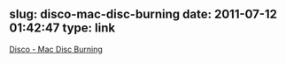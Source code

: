 slug: disco-mac-disc-burning
date: 2011-07-12 01:42:47
type: link
---

[Disco - Mac Disc Burning](http://discoapp.com/)
